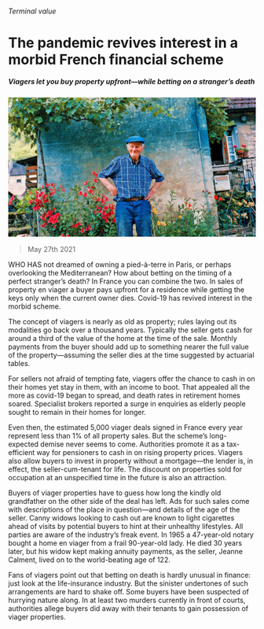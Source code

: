 ###### Terminal value

# The pandemic revives interest in a morbid French financial scheme 

##### Viagers let you buy property upfront—while betting on a stranger’s death 

![image](images/20210529_FNP002_0.jpg) 

> May 27th 2021 

WHO HAS not dreamed of owning a pied-à-terre in Paris, or perhaps overlooking the Mediterranean? How about betting on the timing of a perfect stranger’s death? In France you can combine the two. In sales of property en viager a buyer pays upfront for a residence while getting the keys only when the current owner dies. Covid-19 has revived interest in the morbid scheme.

The concept of viagers is nearly as old as property; rules laying out its modalities go back over a thousand years. Typically the seller gets cash for around a third of the value of the home at the time of the sale. Monthly payments from the buyer should add up to something nearer the full value of the property—assuming the seller dies at the time suggested by actuarial tables.


For sellers not afraid of tempting fate, viagers offer the chance to cash in on their homes yet stay in them, with an income to boot. That appealed all the more as covid-19 began to spread, and death rates in retirement homes soared. Specialist brokers reported a surge in enquiries as elderly people sought to remain in their homes for longer.

Even then, the estimated 5,000 viager deals signed in France every year represent less than 1% of all property sales. But the scheme’s long-expected demise never seems to come. Authorities promote it as a tax-efficient way for pensioners to cash in on rising property prices. Viagers also allow buyers to invest in property without a mortgage—the lender is, in effect, the seller-cum-tenant for life. The discount on properties sold for occupation at an unspecified time in the future is also an attraction.

Buyers of viager properties have to guess how long the kindly old grandfather on the other side of the deal has left. Ads for such sales come with descriptions of the place in question—and details of the age of the seller. Canny widows looking to cash out are known to light cigarettes ahead of visits by potential buyers to hint at their unhealthy lifestyles. All parties are aware of the industry’s freak event. In 1965 a 47-year-old notary bought a home en viager from a frail 90-year-old lady. He died 30 years later, but his widow kept making annuity payments, as the seller, Jeanne Calment, lived on to the world-beating age of 122.

Fans of viagers point out that betting on death is hardly unusual in finance: just look at the life-insurance industry. But the sinister undertones of such arrangements are hard to shake off. Some buyers have been suspected of hurrying nature along. In at least two murders currently in front of courts, authorities allege buyers did away with their tenants to gain possession of  viager properties.

